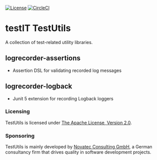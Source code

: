 [![License](https://img.shields.io/badge/License-Apache%20License%202.0-brightgreen.svg)](http://www.apache.org/licenses/LICENSE-2.0.txt)
[![CircleCI](https://circleci.com/gh/nt-ca-aqe/testit-testutils/tree/master.svg?style=svg)](https://circleci.com/gh/nt-ca-aqe/testit-testutils/tree/master)

# testIT TestUtils

A collection of test-related utility libraries.

## logrecorder-assertions

- Assertion DSL for validating recorded log messages

## logrecorder-logback

- Junit 5 extension for recording Logback loggers

### Licensing
TestUtils is licensed under [The Apache License, Version 2.0](http://www.apache.org/licenses/LICENSE-2.0.txt).

### Sponsoring
TestUtils is mainly developed by [Novatec Consulting GmbH](http://www.novatec-gmbh.de/),
a German consultancy firm that drives quality in software development projects.
